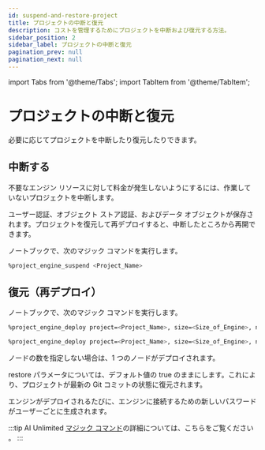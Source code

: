 ```yaml
---
id: suspend-and-restore-project
title: プロジェクトの中断と復元
description: コストを管理するためにプロジェクトを中断および復元する方法。
sidebar_position: 2
sidebar_label: プロジェクトの中断と復元
pagination_prev: null
pagination_next: null
---
```


import Tabs from '@theme/Tabs';
import TabItem from '@theme/TabItem';


# プロジェクトの中断と復元

必要に応じてプロジェクトを中断したり復元したりできます。


## 中断する

不要なエンジン リソースに対して料金が発生しないようにするには、作業していないプロジェクトを中断します。

ユーザー認証、オブジェクト ストア認証、およびデータ オブジェクトが保存されます。プロジェクトを復元して再デプロイすると、中断したところから再開できます。

ノートブックで、次のマジック コマンドを実行します。

```bash 
%project_engine_suspend <Project_Name>
```


## 復元（再デプロイ）

ノートブックで、次のマジック コマンドを実行します。 

<Tabs>
<TabItem value="aws1" label="AWS">

```bash 
%project_engine_deploy project=<Project_Name>, size=<Size_of_Engine>, node=<Number_of_Nodes>, subnet=<Subnet_id>, region=<Region>, restore-<true|false>, prefixlist=<Prefix_List>, securitygroups=<Security_Group>, cidrs=<CIDR>, tags=<Tags>, iamrole=<IAM_Role>, roleprefix=<Role_Prefix>, permissionboundary=<Permission_Boundary>
```
</TabItem>
<TabItem value="azure" label="Azure">

```bash 
%project_engine_deploy project=<Project_Name>, size=<Size_of_Engine>, node=<Number_of_Nodes>, subnet=<Subnet_id>, region=<Region>, restore=<true|false>, network=<Network>, keyvault=<Key_Vault>, keyvaultresourcegroup=<Key_Vault_Resource_Group>, networkresourcegroup=<Network_Resource_Group>
```
</TabItem>
</Tabs>

ノードの数を指定しない場合は、1 つのノードがデプロイされます。 

restore パラメータについては、デフォルト値の true のままにします。これにより、プロジェクトが最新の Git コミットの状態に復元されます。

エンジンがデプロイされるたびに、エンジンに接続するための新しいパスワードがユーザーごとに生成されます。

:::tip
AI Unlimited [マジック コマンド](../explore-and-analyze-data/magic-commands.md)の詳細については、こちらをご覧ください 。
:::

